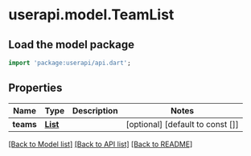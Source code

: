# userapi.model.TeamList

## Load the model package
```dart
import 'package:userapi/api.dart';
```

## Properties
Name | Type | Description | Notes
------------ | ------------- | ------------- | -------------
**teams** | [**List<Team>**](Team.md) |  | [optional] [default to const []]

[[Back to Model list]](../README.md#documentation-for-models) [[Back to API list]](../README.md#documentation-for-api-endpoints) [[Back to README]](../README.md)


